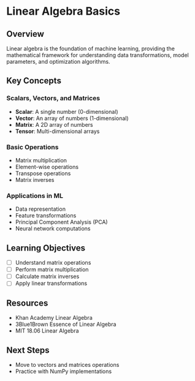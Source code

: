 # Linear Algebra Basics

## Overview
Linear algebra is the foundation of machine learning, providing the mathematical framework for understanding data transformations, model parameters, and optimization algorithms.

## Key Concepts

### Scalars, Vectors, and Matrices
- **Scalar**: A single number (0-dimensional)
- **Vector**: An array of numbers (1-dimensional)
- **Matrix**: A 2D array of numbers
- **Tensor**: Multi-dimensional arrays

### Basic Operations
- Matrix multiplication
- Element-wise operations
- Transpose operations
- Matrix inverses

### Applications in ML
- Data representation
- Feature transformations
- Principal Component Analysis (PCA)
- Neural network computations

## Learning Objectives
- [ ] Understand matrix operations
- [ ] Perform matrix multiplication
- [ ] Calculate matrix inverses
- [ ] Apply linear transformations

## Resources
- Khan Academy Linear Algebra
- 3Blue1Brown Essence of Linear Algebra
- MIT 18.06 Linear Algebra

## Next Steps
- Move to vectors and matrices operations
- Practice with NumPy implementations
